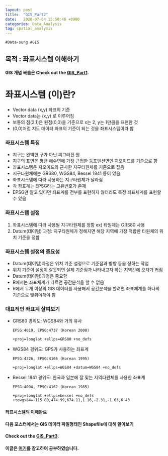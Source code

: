 ```yaml
---
layout: post
title:  "GIS_Part2"
date:   2020-07-04 15:50:46 +0900
categories: Data_Analysis
tag: spatial_analysis
---
```


`#Data-sung #GIS`

목적 : 좌표시스템 이해하기 
---
#### GIS 개념 복습은 Check out the [GIS_Part1][A].

좌표시스템 (이)란?
===
- Vector data (x,y) 좌표의 기준
- Vector data는 (x,y) 로 이루어짐
- 보통의 점(2,1)은 원점(0,0)을 기준으로 x는 2, y는 1만큼을 표현한 것
- (0,0)처럼 지도 데이터 좌표의 기준이 되는 것을 좌표시스템이라 함 

### 좌표시스템 특징 
- 지구는 완벽한 구가 아닌 찌그러진 원 
- 지구의 표면은 평균 해수면에 가장 근접한 등포텐션면인 지오이드를 기준으로 함
- 좌표시스템은 지오이드와 근사한 지구타원체를 기준으로 잡음
- 지구타원체에는 GRS80, WGS84, Bessel 1841 등이 있음
- 좌표시스템에 따라 사용하는 지구타원체가 달라짐
- 각 좌표계는 EPSG라는 고유번호가 존재
- EPSG만 알고 있다면 좌표계를 전부를 표현하지 않더라도 특정 좌표체계를 표현할 수 있음 

### 좌표시스템 설정
1. 좌표시스템에 따라 사용될 지구타원체를 정함 ex) 타원체는 GRS80 사용
2. Datum(데이텀) 과정: 지구타원체가 정해지면 해당 지역에 가장 적합한 타원체의 위치 기준을 정함
    
### 좌표시스템 설정의 중요성
- Datum(데이텀)과정은 위치 기준 설정으로 기준점과 방향 등을 정하는 작업
- 위치 기준이 설정이 잘못되면 실제 기준점과 나타내고자 하는 지역간에 오차가 커짐
- Datum(데이텀)과정은 중요함
- R에서는 좌표체계가 다르면 공간분석을 할 수 없음
- R에서 두개 이상의 GIS 데이터를 사용해서 공간분석을 할려면 좌표체계를 하나의 기준으로 맞춰야해야 함

### 대표적인 좌표계 살펴보기
- GRS80 경위도: WGS84와 거의 유사
    
    `EPSG:4019, EPSG:4737 (Korean 2000)`

    `+proj=longlat +ellps=GRS80 +no_defs`

- WGS84 경위도: GPS가 사용하는 좌표계

    `EPSG:4326, EPSG:4166 (Korean 1995)`
    
    `+proj=longlat +ellps=WGS84 +datum=WGS84 +no_defs`

- Bessel 1841 경위도: 한국과 일본에 잘 맞는 지역타원체를 사용한 좌표계
    
    `EPSG:4004, EPSG:4162 (Korean 1985)`

    `+proj=longlat +ellps=bessel +no_defs +towgs84=-115.80,474.99,674.11,1.16,-2.31,-1.63,6.43` 
 
#### 좌표시스템의 이해완료
#### 다음 포스터에서는 GIS 데이터 파일형태인 Shapefile에 대해 알아보기 
#### Check out the [GIS_Part3][S].
#### 이글은 [여기][H]를 참고하여 공부하였습니다.

[A]: http://127.0.0.1:4000/data_analysis/2020/07/04/GIS/
[S]: http://127.0.0.1:4000/data_analysis/2020/07/04/GIS_2/
[H]: https://medium.com/@hslee09/r-gis%EB%B6%84%EC%84%9D%E2%85%B1-%EC%A2%8C%ED%91%9C%EC%8B%9C%EC%8A%A4%ED%85%9C%EC%9D%98-%EC%9D%B4%ED%95%B4-5273d4d1a1e3